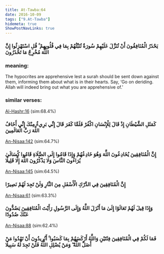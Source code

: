 ```yaml
---
title: At-Tawba:64
date: 2016-10-09
tags: ["9.At-Tawba"]
hidemeta: true 
ShowPostNavLinks: true 
---
```

### يَحْذَرُ الْمُنَافِقُونَ أَنْ تُنَزَّلَ عَلَيْهِمْ سُورَةٌ تُنَبِّئُهُمْ بِمَا فِي قُلُوبِهِمْ ۚ قُلِ اسْتَهْزِئُوا إِنَّ اللَّهَ مُخْرِجٌ مَا تَحْذَرُونَ
### meaning: 
The hypocrites are apprehensive lest a surah should be sent down against them, informing them about what is in their hearts. Say, ‘Go on deriding. Allah will indeed bring out what you are apprehensive of.’
### similar verses: 

[Al-Hashr:16](/59/16) (sim:68.4%)

### كَمَثَلِ الشَّيْطَانِ إِذْ قَالَ لِلْإِنْسَانِ اكْفُرْ فَلَمَّا كَفَرَ قَالَ إِنِّي بَرِيءٌ مِنْكَ إِنِّي أَخَافُ اللَّهَ رَبَّ الْعَالَمِينَ

[An-Nisaa:142](/4/142) (sim:64.7%)

### إِنَّ الْمُنَافِقِينَ يُخَادِعُونَ اللَّهَ وَهُوَ خَادِعُهُمْ وَإِذَا قَامُوا إِلَى الصَّلَاةِ قَامُوا كُسَالَىٰ يُرَاءُونَ النَّاسَ وَلَا يَذْكُرُونَ اللَّهَ إِلَّا قَلِيلًا

[An-Nisaa:145](/4/145) (sim:64.5%)

### إِنَّ الْمُنَافِقِينَ فِي الدَّرْكِ الْأَسْفَلِ مِنَ النَّارِ وَلَنْ تَجِدَ لَهُمْ نَصِيرًا

[An-Nisaa:61](/4/61) (sim:63.3%)

### وَإِذَا قِيلَ لَهُمْ تَعَالَوْا إِلَىٰ مَا أَنْزَلَ اللَّهُ وَإِلَى الرَّسُولِ رَأَيْتَ الْمُنَافِقِينَ يَصُدُّونَ عَنْكَ صُدُودًا

[An-Nisaa:88](/4/88) (sim:62.4%)

### فَمَا لَكُمْ فِي الْمُنَافِقِينَ فِئَتَيْنِ وَاللَّهُ أَرْكَسَهُمْ بِمَا كَسَبُوا ۚ أَتُرِيدُونَ أَنْ تَهْدُوا مَنْ أَضَلَّ اللَّهُ ۖ وَمَنْ يُضْلِلِ اللَّهُ فَلَنْ تَجِدَ لَهُ سَبِيلًا
